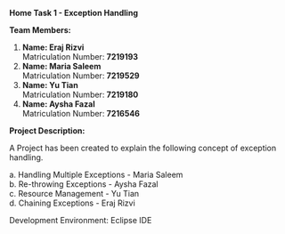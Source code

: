 **Home Task 1 - Exception Handling**

**Team Members:**
  1. **Name: Eraj Rizvi**
     <br/> 
     Matriculation Number: **7219193**
     <br/> 
  3. **Name: Maria Saleem**
     <br/>
     Matriculation Number: **7219529**
     <br/> 
  5. **Name: Yu Tian**
     <br/>
     Matriculation Number: **7219180**
     <br/> 
  7. **Name: Aysha Fazal**
      <br/> 
     Matriculation Number: **7216546**
     
**Project Description:** 

A Project has been created to explain the following concept of exception handling.

a. Handling Multiple Exceptions - Maria Saleem
<br/> 
b. Re-throwing Exceptions - Aysha Fazal
<br/> 
c. Resource Management - Yu Tian
<br/> 
d. Chaining Exceptions - Eraj Rizvi

Development Environment: Eclipse IDE

